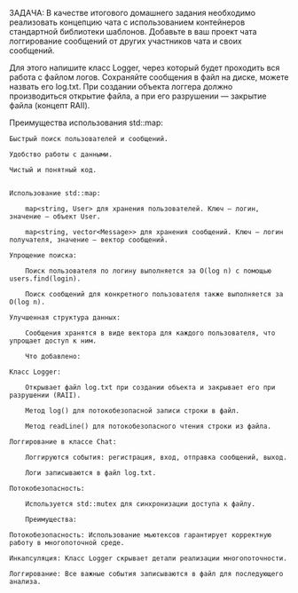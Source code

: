 ЗАДАЧА: 
В качестве итогового домашнего задания необходимо реализовать концепцию чата с использованием контейнеров стандартной библиотеки шаблонов.
Добавьте в ваш проект чата логгирование сообщений от других участников чата и своих сообщений.

Для этого напишите класс Logger, через который будет проходить вся работа с файлом логов. Сохраняйте сообщения в файл на диске, можете назвать его log.txt. При создании объекта логгера должно производиться открытие файла, а при его разрушении — закрытие файла (концепт RAII).


Преимущества использования std::map:

    Быстрый поиск пользователей и сообщений.

    Удобство работы с данными.

    Чистый и понятный код.


    Использование std::map:

        map<string, User> для хранения пользователей. Ключ — логин, значение — объект User.

        map<string, vector<Message>> для хранения сообщений. Ключ — логин получателя, значение — вектор сообщений.

    Упрощение поиска:

        Поиск пользователя по логину выполняется за O(log n) с помощью users.find(login).

        Поиск сообщений для конкретного пользователя также выполняется за O(log n).

    Улучшенная структура данных:

        Сообщения хранятся в виде вектора для каждого пользователя, что упрощает доступ к ним.

        Что добавлено:

    Класс Logger:

        Открывает файл log.txt при создании объекта и закрывает его при разрушении (RAII).

        Метод log() для потокобезопасной записи строки в файл.

        Метод readLine() для потокобезопасного чтения строки из файла.

    Логгирование в классе Chat:

        Логгируются события: регистрация, вход, отправка сообщений, выход.

        Логи записываются в файл log.txt.

    Потокобезопасность:

        Используется std::mutex для синхронизации доступа к файлу.

        Преимущества:

    Потокобезопасность: Использование мьютексов гарантирует корректную работу в многопоточной среде.

    Инкапсуляция: Класс Logger скрывает детали реализации многопоточности.

    Логгирование: Все важные события записываются в файл для последующего анализа.